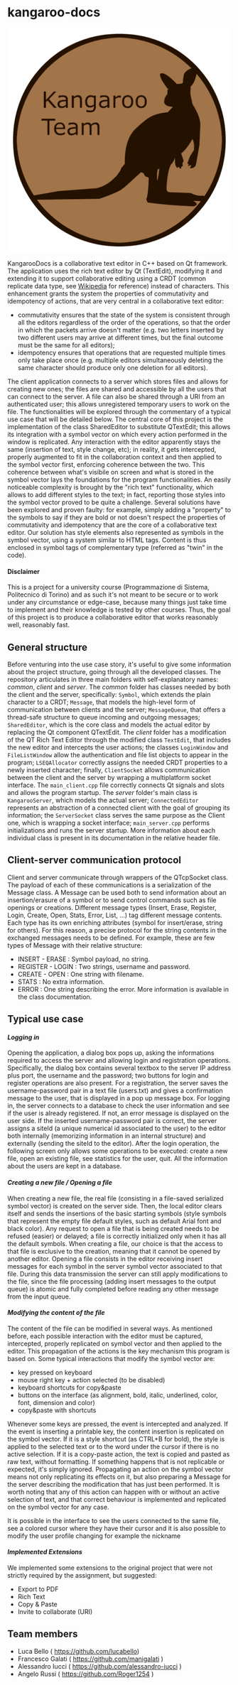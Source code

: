 # kangaroo-docs

![Kangaroo Logo](/kangaroo-logo.png)

KangarooDocs is a collaborative text editor in C++ based on Qt framework. The application uses the rich text editor by Qt (TextEdit), modifying it and extending it to support collaborative editing using a CRDT (common replicate data type, see [Wikipedia](https://en.wikipedia.org/wiki/Conflict-free_replicated_data_type) for reference) instead of characters. This enhancement grants the system the properties of commutativity and idempotency of actions, that are very central in a collaborative text editor: 
* commutativity ensures that the state of the system is consistent through all the editors regardless of the order of the operations, so that the order in which the packets arrive doesn't matter (e.g. two letters inserted by two different users may arrive at different times, but the final outcome must be the same for all editors);
* idempotency ensures that operations that are requested multiple times only take place once (e.g. multiple editors simultaneously deleting the same character should produce only one deletion for all editors).

The client application connects to a server which stores files and allows for creating new ones; the files are shared and accessible by all the users that can connect to the server. A file can also be shared through a URI from an authenticated user; this allows unregistered temporary users to work on the file. The functionalities will be explored through the commentary of a typical use case that will be detailed below.
The central core of this project is the implementation of the class SharedEditor to substitute QTextEdit; this allows its integration with a symbol vector on which every action performed in the window is replicated. Any interaction with the editor apparently stays the same (insertion of text, style change, etc); in reality, it gets intercepted, properly augmented to fit in the collaboration context and then applied to the symbol vector first, enforcing coherence between the two. This coherence between what's visibile on screen and what is stored in the symbol vector lays the foundations for the program functionalities.
An easily noticeable complexity is brought by the "rich text" functionality, which allows to add different styles to the text; in fact, reporting those styles into the symbol vector proved to be quite a challenge. Several solutions have been explored and proven faulty: for example, simply adding a "property" to the symbols to say if they are bold or not doesn't respect the properties of commutativity and idempotency that are the core of a collaborative text editor. Our solution has style elements also represented as symbols in the symbol vector, using a system similar to HTML tags. Content is thus enclosed in symbol tags of complementary type (referred as "twin" in the code).
#### **Disclaimer**
This is a project for a university course (Programmazione di Sistema, Politecnico di Torino) and as such it's not meant to be secure or to work under any circumstance or edge-case, because many things just take time to implement and their knowledge is tested by other courses. Thus, the goal of this project is to produce a collaborative editor that works reasonably well, reasonably fast.

## **General structure**
Before venturing into the use case story, it's useful to give some information about the project structure, going through all the developed classes.
The repository articulates in three main folders with self-explanatory names: *common*, *client* and *server*. The *common* folder has classes needed by both the client and the server, specifically: `Symbol`, which extends the  plain character to a CRDT; `Message`, that models the high-level form of communication between clients and the server; `MessageQueue`, that offers a thread-safe structure to queue incoming and outgoing messages; `SharedEditor`, which is the core class and models the actual editor by replacing the Qt component QTextEdit. The *client* folder 
has a modification of the QT Rich Text Editor through the modified class `TextEdit`, that includes the new editor and intercepts the user actions; the classes `LoginWindow` and `FileListWindow` allow the authentication and file list objects to appear in the program; `LSEQAllocator` correctly assigns the needed CRDT properties to a newly inserted character; finally, `ClientSocket` allows communication between the client and the server by wrapping a multiplatform socket interface. The `main_client.cpp` file correctly connects Qt signals and slots and allows the program startup. The *server* folder's main class is `KangarooServer`, which models the actual server; `ConnectedEditor` represents an abstraction of a connected client with the goal of grouping its information; the `ServerSocket` class serves the same purpose as the Client one, which is wrapping a socket interface; `main_server.cpp` performs initializations and runs the server startup.
More information about each individual class is present in its documentation in the relative header file.
## **Client-server communication protocol**
Client and server communicate through wrappers of the QTcpSocket class. The payload of each of these communications is a serialization of the Message class. A Message can be used both to send information about an insertion/erasure of a symbol or to send control commands such as file openings or creations. Different message types (Insert, Erase, Register, Login, Create, Open, Stats, Error, List, ...) tag different message contents. Each type has its own enriching attributes (symbol for insert/erase, string for others).
For this reason, a precise protocol for the string contents in the exchanged messages needs to be defined. For example, these are few types of Message with their relative structure:
* INSERT - ERASE : Symbol payload, no string.
* REGISTER - LOGIN : Two strings, username and password.
* CREATE - OPEN : One string with filename.
* STATS : No extra information.
* ERROR : One string describing the error.
More information is available in the class documentation.

## **Typical use case**
#### *Logging in*
Opening the application, a dialog box pops up, asking the informations required to access the server and allowing login and registration operations. Specifically, the dialog box contains several textbox to the server IP address plus port, the username and the password; two buttons for login and register operations are also present.
For a registration, the server saves the username-password pair in a text file (users.txt) and gives a confirmation message to the user, that is displayed in a pop up message box.
For logging in, the server connects to a database to check the user information and see if the user is already registered. If not, an error message is displayed on the user side. If the inserted username-password pair is correct, the server assigns a siteId (a unique numerical id associated to the user) to the editor both internally (memorizing information in an internal structure) and externally (sending the siteId to the editor).
After the login operation, the following screen only allows some operations to be executed: create a new file, open an existing file, see statistics for the user, quit.
All the information about the users are kept in a database.

#### *Creating a new file / Opening a file*
When creating a new file, the real file (consisting in a file-saved serialized symbol vector) is created on the server side. Then, the local editor clears itself and sends the insertions of the basic starting symbols (style symbols that represent the empty file default styles, such as default Arial font and black color). Any request to open a file that is being created needs to be refused (easier) or delayed; a file is correctly initialized only when it has all the default symbols. When creating a file, our choice is that the access to that file is exclusive to the creation, meaning that it cannot be opened by another editor.
Opening a file consists in the editor receiving insert messages for each symbol in the server symbol vector associated to that file. During this data transmission the server can still apply modifications to the file, since the file processing (adding insert messages to the output queue) is atomic and fully completed before reading any other message from the input queue.

#### *Modifying the content of the file*
The content of the file can be modified in several ways. As mentioned before, each possible interaction with the editor must be captured, intercepted, properly replicated on symbol vector and then applied to the editor. This propagation of the actions is the key mechanism this program is based on.
Some typical interactions that modify the symbol vector are:
* key pressed on keyboard 
* mouse right key + action selected (to be disabled)
* keyboard shortcuts for copy&paste
* buttons on the interface (as alignment, bold, italic, underlined, color, font, dimension and color)
* copy&paste with shortcuts
 
Whenever some keys are pressed, the event is intercepted and analyzed. If the event is inserting a printable key, the content insertion is replicated on the symbol vector. If it is a style shortcut (as CTRL+B for bold), the style is applied to the selected text or to the word under the cursor if there is no active selection. If it is a copy-paste action, the text is copied and pasted as raw text, without formatting. If something happens that is not replicable or expected, it's simply ignored.
Propagating an action on the symbol vector means not only replicating its effects on it, but also preparing a Message for the server describing the modification that has just been performed. It is worth noting that any of this action can happen with or without an active selection of text, and that correct behaviour is implemented and replicated on the symbol vector for any case.

It is possible in the interface to see the users connected to the same file, see a colored cursor where they have their cursor and it is also possible to modify the user profile changing for example the nickname

#### *Implemented Extensions*
We implemented some extensions to the original project that were not strictly required by the assignment, but suggested:
* Export to PDF
* Rich Text
* Copy & Paste
* Invite to collaborate (URI)

<!-- #### *Multithreading*
The application operates on multiple threads both for client and server.
The client runs 4 threads:
* the **input** thread, that is woken up by the main thread when some data is available on the socket, reads the data from the socket and puts the message into the input queue
* the **message** thread, that is woken up by the input message queue when some Message is present in it, processes input messages applying their actions on the symbol vector
* the **output** thread, that is woken up by the output message queue when some Message is present in it, sends the messages in the queue to the server via socket
* the **application** thread, responsible for running the application, intercepting keypresses, pushing messsages into the output queue, and everything else;
Every action on symbol vector needs to be atomic; all messages are processed one at a time since there is only one message process thread. This could conflict with the main thread; for this reason, the functions "localInsert/localErase" must be atomic. Any of these functions should be locked to be used exclusively. The symbol vector can, in this way, not be thread-safe since every function that operates on is mutually exclusive with the others.
The server runs 3 similar threads (input, output, message). -->

## **Team members**
* Luca Bello ( https://github.com/lucabello)
* Francesco Galati ( https://github.com/manigalati )
* Alessandro Iucci ( https://github.com/alessandro-iucci )
* Angelo Russi ( https://github.com/Roger1254 )
